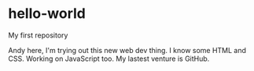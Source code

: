 # hello-world

My first repository

Andy here, I'm trying out this new web dev thing. I know some HTML and CSS. Working on JavaScript too. My lastest venture is GitHub.
